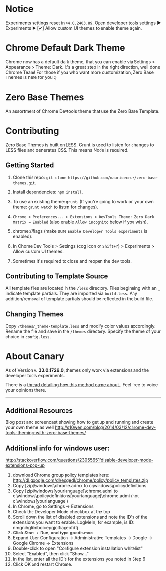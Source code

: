 # Notice
Experiments settings reset in `44.0.2403.89`. Open developer tools settings &#9654; Experiments &#9654; [&#10004;] Allow custom UI themes to enable theme again.

# Chrome Default Dark Theme

Chrome now has a default dark theme, that you can enable via Settings > Appearance > Theme: Dark. It's a great step in the right direction, well done Chrome Team! For those if you who want more customization, Zero Base Themes is here for you :)

# Zero Base Themes

An assortment of Chrome Devtools theme that use the Zero Base Template.


# Contributing

Zero Base Themes is built on LESS. Grunt is used to listen for changes to LESS files and generates CSS. This means [Node](http://nodejs.org/) is required.


## Getting Started

1. Clone this repo: `git clone https://github.com/mauricecruz/zero-base-themes.git`.

2. Install dependencies: `npm install`.

3. To use an existing theme: `grunt`. (If you're going to work on your own theme: `grunt watch` to listen for changes).

4. `Chrome > Preferences... > Extensions > DevTools Theme: Zero Dark Matrix = Enabled` (also enable `Allow incognito` below if you wish).

5. chrome://flags (make sure `Enable Developer Tools experiments` is enabled).

6. In Chome Dev Tools > Settings (cog icon or `Shift+?`) > Experiments > Allow custom UI themes.

7. Sometimes it's required to close and reopen the dev tools.


## Contributing to Template Source

All template files are located in the `/less` directory. Files beginning with an `_` indicate template partials. They are imported via `build.less`. Any addition/removal of template partials should be reflected in the build file.


## Changing Themes

Copy `/themes/_theme-template.less` and modify color values accordingly. Rename the file and save in the `/themes` directory. Specify the theme of your choice in `config.less`.

# About Canary

As of Version v. **33.0.1726.0**, themes only work via extensions and the developer tools experiments.

There is a [thread detailing how this method came about.](https://code.google.com/p/chromium/issues/detail?can=4&start=0&num=100&q=&colspec=ID%20Pri%20M%20Iteration%20ReleaseBlock%20Cr%20Status%20Owner%20Summary%20OS%20Modified&groupby=&sort=&id=318566).  Feel free to voice your opinions there.

***

## Additional Resources

Blog post and screencast showing how to get up and running and create your own theme as well http://s10wen.com/blog/2014/03/12/chrome-dev-tools-theming-with-zero-base-themes/

## Additional info for windows user:

http://stackoverflow.com/questions/23055651/disable-developer-mode-extensions-pop-up

1) download Chrome group policy templates here: http://dl.google.com/dl/edgedl/chrome/policy/policy_templates.zip
2) Copy [zip]\windows\chrome.admx to c:\windows\policydefinitions
3) Copy [zip]\windows\[yourlanguage]\chrome.adml to c:\windows\policydefinitions\[yourlanguage]\chrome.adml (not c:\windows\[yourlanguage])
4) In Chrome, go to Settings -> Extensions
5) Check the Developer Mode checkbox at the top
6) Scroll down the list of disabled extensions and note the ID's of the extensions you want to enable.  LogMeIn, for example, is ID: nmgnihglilniboicepgjclfiageofdfj
7) Click Start -> Run, and type gpedit.msc
8) Expand User Configuration -> Administrative Templates -> Google -> Google Chrome -> Extensions
9) Double-click to open "Configure extension installation whitelist"
10) Select "Enabled", then click "Show..."
11) In the list, enter all the ID's for the extensions you noted in Step 6
12) Click OK and restart Chrome.
